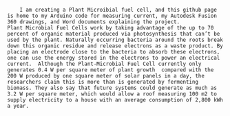 		I am creating a Plant Microibial fuel cell, and this github page is home to my Arduino code for measuring current, my Autodesk Fusion 360 drawings, and Word documents explaining the project.
	Plant Microbial Fuel Cells work by taking advantage of the up to 70 percent of organic material produced via photosynthesis that can’t be used by the plant. Naturally occurring bacteria around the roots break down this organic residue and release electrons as a waste product. By placing an electrode close to the bacteria to absorb these electrons, one can use the energy stored in the electrons to power an electrical current.  Although the Plant-Microbial Fuel Cell currently only generates 0.4 W per square meter of plant growth  compared with the 200 W produced by one square meter of solar panels in a day, the researchers claim this is more than is generated by fermenting biomass. They also say that future systems could generate as much as 3.2 W per square meter, which would allow a roof measuring 100 m2 to supply electricity to a house with an average consumption of 2,800 kWh a year.
